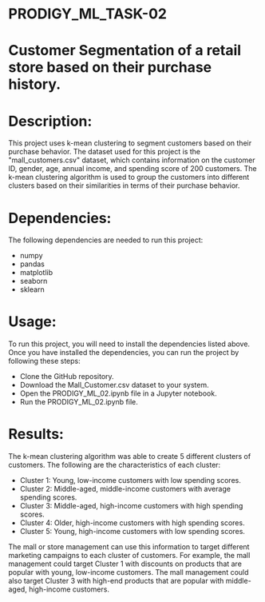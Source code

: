 # PRODIGY_ML_TASK-02

# Customer Segmentation of a retail store based on their purchase history.

# Description:
This project uses k-mean clustering to segment customers based on their purchase behavior. The dataset used for this project is the "mall_customers.csv" dataset, which contains information on the customer ID, gender, age, annual income, and spending score of 200 customers. The k-mean clustering algorithm is used to group the customers into different clusters based on their similarities in terms of their purchase behavior.

# Dependencies:
The following dependencies are needed to run this project:
- numpy
- pandas
- matplotlib
- seaborn
- sklearn

# Usage:
To run this project, you will need to install the dependencies listed above. Once you have installed the dependencies, you can run the project by following these steps:

- Clone the GitHub repository.
- Download the Mall_Customer.csv dataset to your system.
- Open the PRODIGY_ML_02.ipynb file in a Jupyter notebook.
- Run the PRODIGY_ML_02.ipynb file.

# Results:
The k-mean clustering algorithm was able to create 5 different clusters of customers. The following are the characteristics of each cluster:

- Cluster 1: Young, low-income customers with low spending scores.
- Cluster 2: Middle-aged, middle-income customers with average spending scores.
- Cluster 3: Middle-aged, high-income customers with high spending scores.
- Cluster 4: Older, high-income customers with high spending scores.
- Cluster 5: Young, high-income customers with low spending scores.

The mall or store management can use this information to target different marketing campaigns to each cluster of customers. For example, the mall management could target Cluster 1 with discounts on products that are popular with young, low-income customers. The mall management could also target Cluster 3 with high-end products that are popular with middle-aged, high-income customers.

